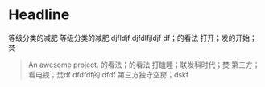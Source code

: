 # Headline
等级分类的减肥
等级分类的减肥
djfldjf
djfdlfjldjf
df；的看法
打开；发的开始；焚


> An awesome project.
的看法；的看法
打瞌睡；联发科时代；焚
第三方；看电视；焚df
dfdfdf的
dfdf
第三方独守空房；dskf
